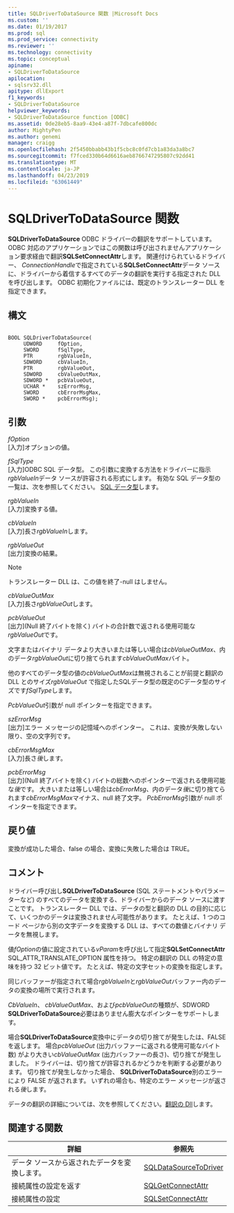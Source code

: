 ```yaml
---
title: SQLDriverToDataSource 関数 |Microsoft Docs
ms.custom: ''
ms.date: 01/19/2017
ms.prod: sql
ms.prod_service: connectivity
ms.reviewer: ''
ms.technology: connectivity
ms.topic: conceptual
apiname:
- SQLDriverToDataSource
apilocation:
- sqlsrv32.dll
apitype: dllExport
f1_keywords:
- SQLDriverToDataSource
helpviewer_keywords:
- SQLDriverToDataSource function [ODBC]
ms.assetid: 0de28eb5-8aa9-43e4-a87f-7dbcafe800dc
author: MightyPen
ms.author: genemi
manager: craigg
ms.openlocfilehash: 2f5450bbabb43b1f5cbc8c0fd7cb1a83da3a8bc7
ms.sourcegitcommit: f7fced330b64d6616aeb8766747295807c92dd41
ms.translationtype: MT
ms.contentlocale: ja-JP
ms.lasthandoff: 04/23/2019
ms.locfileid: "63061449"
---
```

# <a name="sqldrivertodatasource-function"></a>SQLDriverToDataSource 関数
**SQLDriverToDataSource** ODBC ドライバーの翻訳をサポートしています。 ODBC 対応のアプリケーションではこの関数は呼び出されませんアプリケーション要求経由で翻訳**SQLSetConnectAttr**します。 関連付けられているドライバー、 *ConnectionHandle*で指定されている**SQLSetConnectAttr**データ ソースに、ドライバーから着信するすべてのデータの翻訳を実行する指定された DLL を呼び出します。 ODBC 初期化ファイルには、既定のトランスレーター DLL を指定できます。  
  
## <a name="syntax"></a>構文  
  
```  
  
BOOL SQLDriverToDataSource(  
     UDWORD     fOption,  
     SWORD      fSqlType,  
     PTR        rgbValueIn,  
     SDWORD     cbValueIn,  
     PTR        rgbValueOut,  
     SDWORD     cbValueOutMax,  
     SDWORD *   pcbValueOut,  
     UCHAR *    szErrorMsg,  
     SWORD      cbErrorMsgMax,  
     SWORD *    pcbErrorMsg);  
```  
  
## <a name="arguments"></a>引数  
 *fOption*  
 [入力]オプションの値。  
  
 *fSqlType*  
 [入力]ODBC SQL データ型。 この引数に変換する方法をドライバーに指示*rgbValueIn*データ ソースが許容される形式にします。 有効な SQL データ型の一覧は、次を参照してください。 [SQL データ型](../../../odbc/reference/appendixes/sql-data-types.md)します。  
  
 *rgbValueIn*  
 [入力]変換する値。  
  
 *cbValueIn*  
 [入力]長さ*rgbValueIn*します。  
  
 *rgbValueOut*  
 [出力]変換の結果。  
  
> [!NOTE]  
>  トランスレーター DLL は、この値を終了-null はしません。  
  
 *cbValueOutMax*  
 [入力]長さ*rgbValueOut*します。  
  
 *pcbValueOut*  
 [出力]\(Null 終了バイトを除く) バイトの合計数で返される使用可能な*rgbValueOut*です。  
  
 文字またはバイナリ データより大きいまたは等しい場合は*cbValueOutMax*、内のデータ*rgbValueOut*に切り捨てられます*cbValueOutMax*バイト。  
  
 他のすべてのデータ型の値の*cbValueOutMax*は無視されることが前提と翻訳の DLL とのサイズ*rgbValueOut* で指定したSQLデータ型の既定のCデータ型のサイズです*fSqlType*します。  
  
 *PcbValueOut*引数が null ポインターを指定できます。  
  
 *szErrorMsg*  
 [出力]エラー メッセージの記憶域へのポインター。 これは、変換が失敗しない限り、空の文字列です。  
  
 *cbErrorMsgMax*  
 [入力]長さ*後*します。  
  
 *pcbErrorMsg*  
 [出力]\(Null 終了バイトを除く) バイトの総数へのポインターで返される使用可能な*後*です。 大きいまたは等しい場合は*cbErrorMsg*、内のデータ*後*に切り捨てられます*cbErrorMsgMax*マイナス、null 終了文字。 *PcbErrorMsg*引数が null ポインターを指定できます。  
  
## <a name="returns"></a>戻り値  
 変換が成功した場合、false の場合、変換に失敗した場合は TRUE。  
  
## <a name="comments"></a>コメント  
 ドライバー呼び出し**SQLDriverToDataSource** (SQL ステートメントやパラメーターなど) のすべてのデータを変換する、ドライバーからのデータ ソースに渡すことです。 トランスレーター DLL では、データの型と翻訳の DLL の目的に応じて、いくつかのデータは変換されません可能性があります。 たとえば、1 つのコード ページから別の文字データを変換する DLL は、すべての数値とバイナリ データを無視します。  
  
 値*fOption*の値に設定されている*vParam*を呼び出して指定**SQLSetConnectAttr** SQL_ATTR_TRANSLATE_OPTION 属性を持つ。 特定の翻訳の DLL の特定の意味を持つ 32 ビット値です。 たとえば、特定の文字セットの変換を指定します。  
  
 同じバッファーが指定されて場合*rgbValueIn*と*rgbValueOut*バッファー内のデータの変換の場所で実行されます。  
  
 *CbValueIn*、 *cbValueOutMax*、および*pcbValueOut*の種類が、SDWORD **SQLDriverToDataSource**必要はありません膨大なポインターをサポートします。  
  
 場合**SQLDriverToDataSource**変換中にデータの切り捨てが発生したは、FALSE を返します。 場合*pcbValueOut* (出力バッファーに返される使用可能なバイト数) がより大きい*cbValueOutMax* (出力バッファーの長さ)、切り捨てが発生しました。 ドライバーは、切り捨てが許容されるかどうかを判断する必要があります。 切り捨てが発生しなかった場合、 **SQLDriverToDataSource**別のエラーにより FALSE が返されます。 いずれの場合も、特定のエラー メッセージが返される*後*します。  
  
 データの翻訳の詳細については、次を参照してください。[翻訳の Dll](../../../odbc/reference/develop-app/translation-dlls.md)します。  
  
## <a name="related-functions"></a>関連する関数  
  
|詳細|参照先|  
|---------------------------|---------|  
|データ ソースから返されたデータを変換します。|[SQLDataSourceToDriver](../../../odbc/reference/syntax/sqldatasourcetodriver-function.md)|  
|接続属性の設定を返す|[SQLGetConnectAttr](../../../odbc/reference/syntax/sqlgetconnectattr-function.md)|  
|接続属性の設定|[SQLSetConnectAttr](../../../odbc/reference/syntax/sqlsetconnectattr-function.md)|
